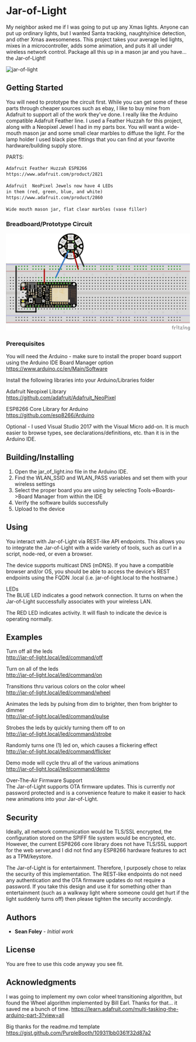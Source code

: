 # Jar-of-Light
My neighbor asked me if I was going to put up any Xmas lights. Anyone can put up ordinary lights, but 
I wanted Santa tracking, naughty/nice detection, and other Xmas awesomeness. This project takes your 
average led lights, mixes in a microcontroller, adds some animation, and puts it all under wireless 
network control.  Package all this up in a mason jar and you have... the Jar-of-Light!

![jar-of-light](./media/jar-of-light-01.jpg)

## Getting Started

You will need to prototype the circuit first.  While you can get some of these parts through cheaper sources such as ebay,
I like to buy mine from Adafruit to support all of the work they've done.  I really like the Arduino compatible
Adafruit Feather line.  I used a Feather Huzzah for this project, along with a Neopixel Jewel I had in my 
parts box. You will want a wide-mouth mason jar and some small clear marbles to diffuse the light. For the 
lamp holder I used black pipe fittings that you can find at your favorite hardware/building supply store.

PARTS:

    Adafruit Feather Huzzah ESP8266
    https://www.adafruit.com/product/2821

    Adafruit  NeoPixel Jewels now have 4 LEDs 
	in them (red, green, blue, and white) 
    https://www.adafruit.com/product/2860

    Wide mouth mason jar, flat clear marbles (vase filler)


### Breadboard/Prototype Circuit

![breadboard circuit diagram](./media/jar-of-light-breadboard.jpg)

### Prerequisites

You will need the Arduino - make sure to install the proper board
support using the Arduino IDE Board Manager option  
https://www.arduino.cc/en/Main/Software

Install the following libraries into your Arduino/Libraries folder

Adafruit Neopixel Library  
https://github.com/adafruit/Adafruit_NeoPixel

ESP8266 Core Library for Arduino  
https://github.com/esp8266/Arduino

Optional - I used Visual Studio 2017 with the Visual Micro add-on.  It is much easier
to browse types, see declarations/definitions, etc. than it is in the Arduino IDE.

## Building/Installing

1.  Open the jar_of_light.ino file in the Arduino IDE.
1.  Find the WLAN_SSID and WLAN_PASS variables and set them with your wireless settings
1.  Select the proper board you are using by selecting Tools->Boards->Board Manager from within the IDE
1.  Verify the software builds successfully
1.  Upload to the device

## Using

You interact with Jar-of-Light via REST-like API endpoints. This allows you to integrate 
the Jar-of-Light with a wide variety of tools, such as curl in a script, node-red, or even a browser.

The device supports multicast DNS (mDNS).  If you have a compatible browser and/or OS, you should
be able to access the device's REST endpoints using the FQDN .local (i.e. jar-of-light.local to
the hostname.)

LEDs  
The BLUE LED indicates a good network connection.  It turns on when the Jar-of-Light successfully
associates with your wireless LAN.

The RED LED indicates activity. It will flash to indicate the device is operating normally.

## Examples

Turn off all the leds  
http://jar-of-light.local/led/command/off

Turn on all of the leds  
http://jar-of-light.local/led/command/on

Transitions thru various colors on the color wheel  
http://jar-of-light.local/led/command/wheel

Animates the leds by pulsing from dim to brighter, then
from brighter to dimmer  
http://jar-of-light.local/led/command/pulse

Strobes the leds by quickly turning them off to on  
http://jar-of-light.local/led/command/strobe

Randomly turns one (1) led on, which causes
a flickering effect  
http://jar-of-light.local/led/command/flicker

Demo mode will cycle thru all of the various animations  
http://jar-of-light.local/led/command/demo


Over-The-Air Firmware Support  
The Jar-of-Light supports OTA firmware updates. This is currently *not* password 
protected and is a convenience feature to make it easier to hack new animations 
into your Jar-of-Light.

## Security

Ideally, all network communication would be TLS/SSL encrypted, the configuration stored on 
the SPIFF file system would be encrypted, etc. However, the current ESP8266 core library 
does not have TLS/SSL support for the web server,and I did not find any ESP8266 hardware 
features to act as a TPM/keystore.  

The Jar-of-Light is for entertainment. Therefore, I purposely chose to relax the 
security of this implementation.  The REST-like endpoints do not need any authentication 
and the OTA firmware updates do not require a password. If you take this design and use it 
for something other than entertainment (such as a walkway light where someone could get 
hurt if the light suddenly turns off) then please tighten the security accordingly.

## Authors

* **Sean Foley** - *Initial work*

## License

You are free to use this code anyway you see fit.

## Acknowledgments
I was going to implement my own color wheel transitioning algorithm, but found the 
Wheel algorithm implemented by Bill Earl.  Thanks for that... it saved me a bunch
of time.
https://learn.adafruit.com/multi-tasking-the-arduino-part-3?view=all

Big thanks for the readme.md template
https://gist.github.com/PurpleBooth/109311bb0361f32d87a2